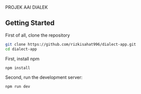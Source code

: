 PROJEK AAI DIALEK
## Getting Started

First of all, clone the repository
```bash
git clone https://github.com/rizkisahat996/dialect-app.git
cd dialect-app
```

First, install npm
```bash
npm install
```

Second, run the development server:

```bash
npm run dev
```
